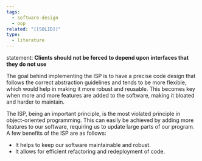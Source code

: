 ```yaml
---
tags:
  - software-design
  - oop
related: "[[SOLID]]"
type:
  - literature
---
```




statement: __Clients should not be forced to depend upon interfaces that they do not use__


The goal behind implementing the ISP is to have a precise code design that follows the correct abstraction guidelines and tends to be more flexible, which would help in making it more robust and reusable. This becomes key when more and more features are added to the software, making it bloated and harder to maintain.

The ISP, being an important principle, is the most violated principle in object-oriented programming. This can easily be achieved by adding more features to our software, requiring us to update large parts of our program. A few benefits of the ISP are as follows:

- It helps to keep our software maintainable and robust.
- It allows for efficient refactoring and redeployment of code.